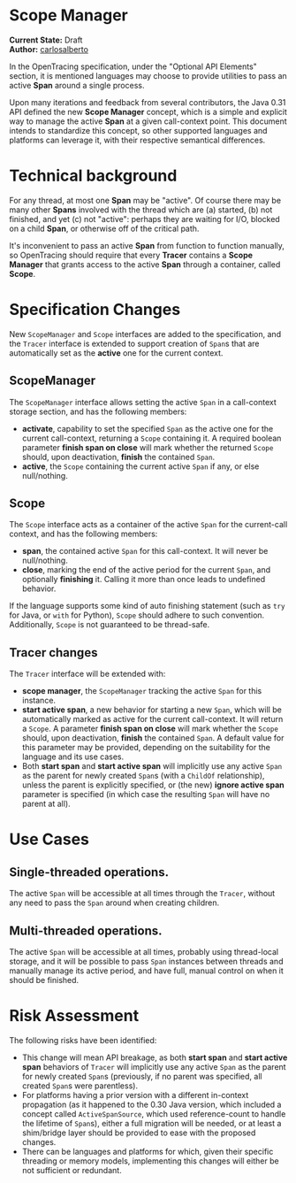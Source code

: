# Scope Manager

**Current State:** Draft  
**Author:** [carlosalberto](https://github.com/carlosalberto)

In the OpenTracing specification, under the "Optional API Elements" section, it is mentioned languages may choose to provide utilities to pass an active **Span** around a single process.

Upon many iterations and feedback from several contributors, the Java 0.31 API defined the new **Scope Manager** concept, which is a simple and explicit way to manage the active **Span** at a given call-context point. This document intends to standardize this concept, so other supported languages and platforms can leverage it, with their respective semantical differences.

# Technical background

For any thread, at most one **Span** may be "active". Of course there may be many other **Spans** involved with the thread which are (a) started, (b) not finished, and yet (c) not "active": perhaps they are waiting for I/O, blocked on a child **Span**, or otherwise off of the critical path.
 
It's inconvenient to pass an active **Span** from function to function manually, so OpenTracing should require that every **Tracer** contains a **Scope Manager** that grants access to the active **Span** through a container, called **Scope**.

# Specification Changes

New `ScopeManager` and `Scope` interfaces are added to the specification, and the `Tracer` interface is extended to support creation of `Span`s that are automatically set as the **active** one for the current context.

## ScopeManager

The `ScopeManager` interface allows setting the active `Span` in a call-context storage section, and has the following members:

* **activate**, capability to set the specified `Span` as the active one for the current call-context, returning a `Scope` containing it. A required boolean parameter **finish span on close** will mark whether the returned `Scope` should, upon deactivation, **finish** the contained `Span`.
* **active**, the `Scope` containing the current active `Span` if any, or else null/nothing.

## Scope

The `Scope` interface acts as a container of the active `Span` for the current-call context, and has the following members:

* **span**, the contained active `Span` for this call-context. It will never be null/nothing.
* **close**, marking the end of the active period for the current `Span`, and optionally **finishing** it. Calling it more than once leads to undefined behavior.

If the language supports some kind of auto finishing statement (such as `try` for Java, or `with` for Python), `Scope` should adhere to such convention. Additionally, `Scope` is not guaranteed to be thread-safe.

## Tracer changes

The `Tracer` interface will be extended with:

* **scope manager**, the `ScopeManager` tracking the active `Span` for this instance.
* **start active span**, a new behavior for starting a new `Span`, which will be automatically marked as active for the current call-context. It will return a `Scope`. A parameter **finish span on close** will mark whether the `Scope` should, upon deactivation, **finish** the contained `Span`. A default value for this parameter may be provided, depending on the suitability for the language and its use cases.
* Both **start span** and **start active span** will implicitly use any active `Span` as the parent for newly created `Span`s (with a `ChildOf` relationship), unless the parent is explicitly specified, or (the new) **ignore active span** parameter is specified (in which case the resulting `Span` will have no parent at all).

# Use Cases

## Single-threaded operations.

The active `Span` will be accessible at all times through the `Tracer`, without any need to pass the `Span` around when creating children.

## Multi-threaded operations.

The active `Span` will be accessible at all times, probably using thread-local storage, and it will be possible to pass `Span` instances between threads and manually manage its active period, and have full, manual control on when it should be finished.

# Risk Assessment

The following risks have been identified:

* This change will mean API breakage, as both **start span** and **start active span** behaviors of `Tracer` will implicitly use any active `Span` as the parent for newly created `Span`s (previously, if no parent was specified, all created `Span`s were parentless).
* For platforms having a prior version with a different in-context propagation (as it happened to the 0.30 Java version, which included a concept called `ActiveSpanSource`, which used reference-count to handle the lifetime of `Span`s), either a full migration will be needed, or at least a shim/bridge layer should be provided to ease with the proposed changes.
* There can be languages and platforms for which, given their specific threading or memory models, implementing this changes will either be not sufficient or redundant.

